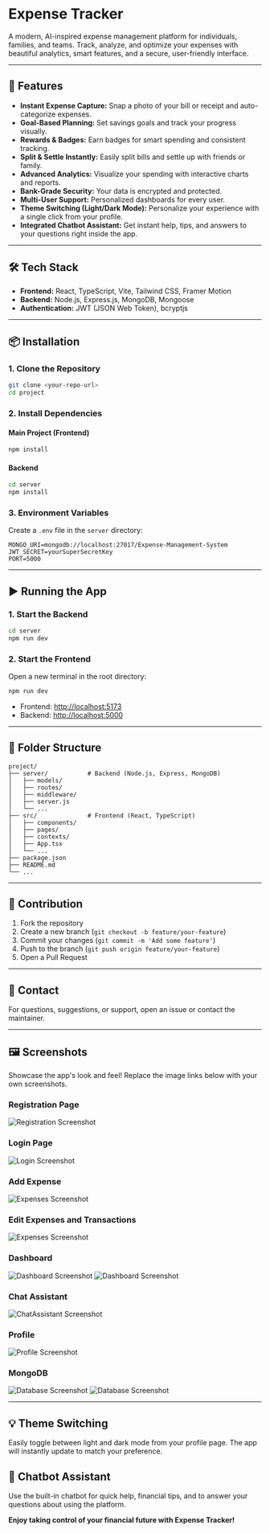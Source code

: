 # Expense Tracker

A modern, AI-inspired expense management platform for individuals, families, and teams. Track, analyze, and optimize your expenses with beautiful analytics, smart features, and a secure, user-friendly interface.

---

## 🚀 Features
- **Instant Expense Capture:** Snap a photo of your bill or receipt and auto-categorize expenses.
- **Goal-Based Planning:** Set savings goals and track your progress visually.
- **Rewards & Badges:** Earn badges for smart spending and consistent tracking.
- **Split & Settle Instantly:** Easily split bills and settle up with friends or family.
- **Advanced Analytics:** Visualize your spending with interactive charts and reports.
- **Bank-Grade Security:** Your data is encrypted and protected.
- **Multi-User Support:** Personalized dashboards for every user.
- **Theme Switching (Light/Dark Mode):** Personalize your experience with a single click from your profile.
- **Integrated Chatbot Assistant:** Get instant help, tips, and answers to your questions right inside the app.

---

## 🛠️ Tech Stack
- **Frontend:** React, TypeScript, Vite, Tailwind CSS, Framer Motion
- **Backend:** Node.js, Express.js, MongoDB, Mongoose
- **Authentication:** JWT (JSON Web Token), bcryptjs

---

## 📦 Installation

### 1. Clone the Repository
```bash
git clone <your-repo-url>
cd project
```

### 2. Install Dependencies
#### Main Project (Frontend)
```bash
npm install
```
#### Backend
```bash
cd server
npm install
```

### 3. Environment Variables
Create a `.env` file in the `server` directory:
```
MONGO_URI=mongodb://localhost:27017/Expense-Management-System
JWT_SECRET=yourSuperSecretKey
PORT=5000
```

---

## ▶️ Running the App

### 1. Start the Backend
```bash
cd server
npm run dev
```

### 2. Start the Frontend
Open a new terminal in the root directory:
```bash
npm run dev
```

- Frontend: [http://localhost:5173](http://localhost:5173)
- Backend: [http://localhost:5000](http://localhost:5000)

---

## 📁 Folder Structure
```
project/
├── server/           # Backend (Node.js, Express, MongoDB)
│   ├── models/
│   ├── routes/
│   ├── middleware/
│   ├── server.js
│   └── ...
├── src/              # Frontend (React, TypeScript)
│   ├── components/
│   ├── pages/
│   ├── contexts/
│   ├── App.tsx
│   └── ...
├── package.json
├── README.md
└── ...
```

---

## 📝 Contribution
1. Fork the repository
2. Create a new branch (`git checkout -b feature/your-feature`)
3. Commit your changes (`git commit -m 'Add some feature'`)
4. Push to the branch (`git push origin feature/your-feature`)
5. Open a Pull Request

---

## 📧 Contact
For questions, suggestions, or support, open an issue or contact the maintainer.

---

## 🖼️ Screenshots

Showcase the app's look and feel! Replace the image links below with your own screenshots.

### Registration Page
![Registration Screenshot](https://github.com/user-attachments/assets/4867d64f-6458-463e-903b-c6c5b2200e4c)

### Login Page
![Login Screenshot](https://github.com/user-attachments/assets/755d3638-090a-48aa-87a3-2339337afa2a)

### Add Expense
![Expenses Screenshot](https://github.com/user-attachments/assets/c2b55a9c-4e10-4104-b2b2-b7c20c8a1a0c)

### Edit Expenses and Transactions
![Expenses Screenshot](https://github.com/user-attachments/assets/1bdc11d5-890a-4d06-a3b5-19ae192ef555)

### Dashboard
![Dashboard Screenshot](https://github.com/user-attachments/assets/7a7c361c-6fd2-4ba4-afb6-1efe216fd320)
![Dashboard Screenshot](https://github.com/user-attachments/assets/36e9ae76-6725-4b49-873a-0689570a9254)

### Chat Assistant
![ChatAssistant Screenshot](https://github.com/user-attachments/assets/7011160a-7334-4b9b-923b-80d6e3936a1d)

### Profile
![Profile Screenshot](https://github.com/user-attachments/assets/1cb43fd4-5d1b-47b5-a842-2471bff3f91d)

### MongoDB
![Database Screenshot](https://github.com/user-attachments/assets/bd341511-cd3e-43d3-a657-b20fc3408653)
![Database Screenshot](https://github.com/user-attachments/assets/c836b3c7-697b-4d94-b7c8-d9ba31ad9e39)




---

## 💡 Theme Switching
Easily toggle between light and dark mode from your profile page. The app will instantly update to match your preference.

## 🤖 Chatbot Assistant
Use the built-in chatbot for quick help, financial tips, and to answer your questions about using the platform.

**Enjoy taking control of your financial future with Expense Tracker!** 